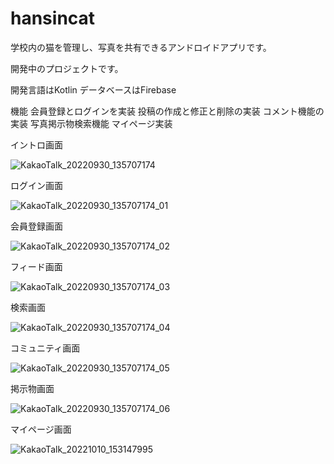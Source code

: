# hansincat

学校内の猫を管理し、写真を共有できるアンドロイドアプリです。

開発中のプロジェクトです。

開発言語はKotlin
データベースはFirebase

機能
会員登録とログインを実装
投稿の作成と修正と削除の実装
コメント機能の実装
写真掲示物検索機能
マイページ実装



イントロ画面

![KakaoTalk_20220930_135707174](https://user-images.githubusercontent.com/79002803/193193508-699a5b04-8617-4803-b79f-45c4987d5cf6.jpg)

ログイン画面

![KakaoTalk_20220930_135707174_01](https://user-images.githubusercontent.com/79002803/193193513-e135c815-b110-47c9-b461-b9362096aa71.jpg)

会員登録画面

![KakaoTalk_20220930_135707174_02](https://user-images.githubusercontent.com/79002803/193193515-3e618eed-1fc2-49e5-9cdf-e9c32f29ad02.jpg)

フィード画面

![KakaoTalk_20220930_135707174_03](https://user-images.githubusercontent.com/79002803/193193516-d5fc3a82-be46-4f17-b528-f99a388dfeaf.jpg)

検索画面

![KakaoTalk_20220930_135707174_04](https://user-images.githubusercontent.com/79002803/193193520-1f170d81-87fa-4f97-8ec0-8952cde90cc6.jpg)

コミュニティ画面

![KakaoTalk_20220930_135707174_05](https://user-images.githubusercontent.com/79002803/193193521-805ffdef-6fc6-47c5-8242-355714f50e1e.jpg)

掲示物画面

![KakaoTalk_20220930_135707174_06](https://user-images.githubusercontent.com/79002803/193193526-0ef0cdfc-a1b7-4f5b-ab0f-f4b38160fbd0.jpg)

マイページ画面

![KakaoTalk_20221010_153147995](https://user-images.githubusercontent.com/79002803/194809362-88c73ada-8c8e-4905-a891-dcacf8dee9cc.png)
